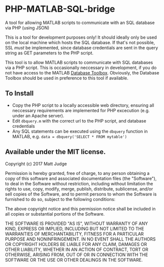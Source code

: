 # PHP-MATLAB-SQL-bridge
A tool for allowing MATLAB scripts to communicate with an SQL database via PHP (using JSON)

This is a tool for development purposes only! It should ideally only be used on the local machine which hosts the SQL database. If that's not possible, SSL *must* be implemented, since database credentials are sent in the query string as GET parameters to the PHP script.


This tool is to allow MATLAB scripts to communicate with SQL databases via a PHP script. This is occasionally neccessary in development, if you do not have access to the MATLAB [Database Toolbox](https://www.mathworks.com/products/database.html). Obviously, the Database Toolbox should be used in preference to this tool if available.

## To Install

- Copy the PHP script to a locally accessible web directory, ensuring all neccessary requirements are implemented for PHP excecution (e.g. under an Apache server).
- Edit `dbquery.m` with the correct url to the PHP script, and database credentials
- Any SQL statements can be executed using the `dbquery` function in MATLAB, e.g. `data = dbquery('SELECT * FROM mytable')`



## Available under the MIT license.

Copyright (c) 2017 Matt Judge

Permission is hereby granted, free of charge, to any person obtaining a copy
of this software and associated documentation files (the "Software"), to deal
in the Software without restriction, including without limitation the rights
to use, copy, modify, merge, publish, distribute, sublicense, and/or sell
copies of the Software, and to permit persons to whom the Software is
furnished to do so, subject to the following conditions:

The above copyright notice and this permission notice shall be included in all
copies or substantial portions of the Software.

THE SOFTWARE IS PROVIDED "AS IS", WITHOUT WARRANTY OF ANY KIND, EXPRESS OR
IMPLIED, INCLUDING BUT NOT LIMITED TO THE WARRANTIES OF MERCHANTABILITY,
FITNESS FOR A PARTICULAR PURPOSE AND NONINFRINGEMENT. IN NO EVENT SHALL THE
AUTHORS OR COPYRIGHT HOLDERS BE LIABLE FOR ANY CLAIM, DAMAGES OR OTHER
LIABILITY, WHETHER IN AN ACTION OF CONTRACT, TORT OR OTHERWISE, ARISING FROM,
OUT OF OR IN CONNECTION WITH THE SOFTWARE OR THE USE OR OTHER DEALINGS IN THE
SOFTWARE.
